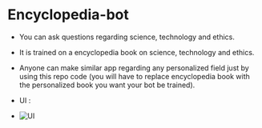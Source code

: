 # Encyclopedia-bot

* You can ask questions regarding science, technology and ethics.
* It is trained on a encyclopedia book on science, technology and ethics.
* Anyone can make similar app regarding any personalized field just by using this repo code (you will have to replace encyclopedia book with the personalized book you want your bot be trained).

* UI :
* 
   ![UI](https://github.com/Rakib-data-scientist/Encyclopedia-bot/assets/137823730/3758e6c2-9e9d-4b4b-925d-9552eb138498)
